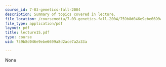 ```yaml
---
course_id: 7-03-genetics-fall-2004
description: Summary of topics covered in lecture.
file_location: /coursemedia/7-03-genetics-fall-2004/759b8d046e9ebe6699a8d2ace7a2a33a_lecture15.pdf
file_type: application/pdf
layout: pdf
title: lecture15.pdf
type: course
uid: 759b8d046e9ebe6699a8d2ace7a2a33a

---
```

None